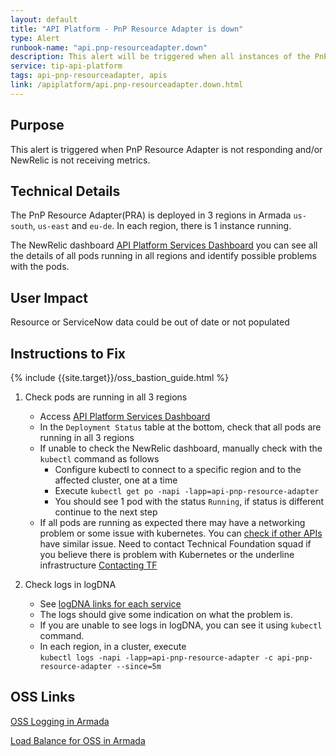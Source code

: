```yaml
---
layout: default
title: "API Platform - PnP Resource Adapter is down"
type: Alert
runbook-name: "api.pnp-resourceadapter.down"
description: This alert will be triggered when all instances of the PnP Resource Adapter are down
service: tip-api-platform
tags: api-pnp-resourceadapter, apis
link: /apiplatform/api.pnp-resourceadapter.down.html
---
```


## Purpose
This alert is triggered when PnP Resource Adapter is not responding and/or NewRelic is not receiving metrics.


## Technical Details
The PnP Resource Adapter(PRA) is deployed in 3 regions in Armada `us-south`, `us-east` and `eu-de`. In each region, there is 1 instance running.

The NewRelic dashboard [API Platform Services Dashboard]({{site.data[site.target].oss-apiplatform.links.new-relic-insight.link}}/accounts/1926897/dashboards/572530?filters=%255B%257B%2522key%2522%253A%2522deploymentName%2522%252C%2522value%2522%253A%2522api-pnp-hooks%2522%257D%255D) you can see all the details of all pods running in all regions and identify possible problems with the pods.


## User Impact
Resource or ServiceNow data could be out of date or not populated


## Instructions to Fix

{% include {{site.target}}/oss_bastion_guide.html %}

1. Check pods are running in all 3 regions
    - Access [API Platform Services Dashboard]({{site.data[site.target].oss-apiplatform.links.new-relic-insight.link}}/accounts/1926897/dashboards/572530?filters=%255B%257B%2522key%2522%253A%2522deploymentName%2522%252C%2522value%2522%253A%2522api-pnp-subscription-consumer%2522%257D%255D)
    - In the `Deployment Status` table at the bottom, check that all pods are running in all 3 regions
    - If unable to check the NewRelic dashboard, manually check with the `kubectl` command as follows
        - Configure kubectl to connect to a specific region and to the affected cluster, one at a time
        - Execute `kubectl get po -napi -lapp=api-pnp-resource-adapter`
        - You should see 1 pod with the status `Running`, if status is different continue to the next step
    - If all pods are running as expected there may have a networking problem or some issue with kubernetes. You can [check if other APIs]({{site.baseurl}}/docs/runbooks/apiplatform/How_To/APIs_Healthz_Path.html) have similar issue. Need to contact Technical Foundation squad if you believe there is problem with Kubernetes or the underline infrastructure [Contacting TF]({{site.baseurl}}/docs/runbooks/apiplatform/ibm/Contact_Technical_Foundation.html)

2. Check logs in logDNA
    - See [logDNA links for each service]({{site.baseurl}}/docs/runbooks/apiplatform/ibm/APIs_logDNA_links.html)
    - The logs should give some indication on what the problem is.
    - If you are unable to see logs in logDNA, you can see it using `kubectl` command.
    - In each region, in a cluster, execute  
    `kubectl logs -napi -lapp=api-pnp-resource-adapter -c api-pnp-resource-adapter --since=5m`  
    


## OSS Links

[OSS Logging in Armada]({{site.data[site.target].oss-apiplatform.links.oss-logging-armada.link}})

[Load Balance for OSS in Armada]({{site.data[site.target].oss-apiplatform.links.oss-lb-armada.link}})

